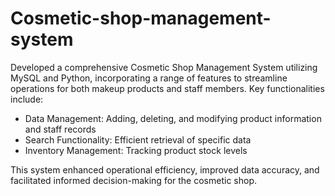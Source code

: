 # Cosmetic-shop-management-system
Developed a comprehensive Cosmetic Shop Management System utilizing MySQL and Python, incorporating a range of features to streamline operations for both makeup products and staff members. 
Key functionalities include:

- Data Management: Adding, deleting, and modifying product information and staff records
- Search Functionality: Efficient retrieval of specific data
- Inventory Management: Tracking product stock levels

This system enhanced operational efficiency, improved data accuracy, and facilitated informed decision-making for the cosmetic shop.
